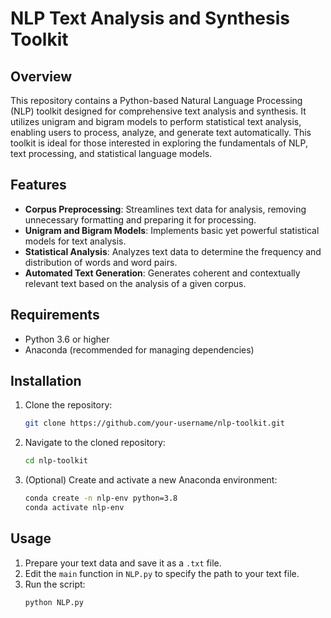 # NLP Text Analysis and Synthesis Toolkit

## Overview
This repository contains a Python-based Natural Language Processing (NLP) toolkit designed for comprehensive text analysis and synthesis. It utilizes unigram and bigram models to perform statistical text analysis, enabling users to process, analyze, and generate text automatically. This toolkit is ideal for those interested in exploring the fundamentals of NLP, text processing, and statistical language models.

## Features
- **Corpus Preprocessing**: Streamlines text data for analysis, removing unnecessary formatting and preparing it for processing.
- **Unigram and Bigram Models**: Implements basic yet powerful statistical models for text analysis.
- **Statistical Analysis**: Analyzes text data to determine the frequency and distribution of words and word pairs.
- **Automated Text Generation**: Generates coherent and contextually relevant text based on the analysis of a given corpus.
  
## Requirements
- Python 3.6 or higher
- Anaconda (recommended for managing dependencies)

## Installation
1. Clone the repository:
   ```bash
   git clone https://github.com/your-username/nlp-toolkit.git
   ```
2. Navigate to the cloned repository:
   ```bash
   cd nlp-toolkit
   ```
3. (Optional) Create and activate a new Anaconda environment:
   ```bash
   conda create -n nlp-env python=3.8
   conda activate nlp-env
   ```

## Usage
1. Prepare your text data and save it as a `.txt` file.
2. Edit the `main` function in `NLP.py` to specify the path to your text file.
3. Run the script:
   ```bash
   python NLP.py
   ```
